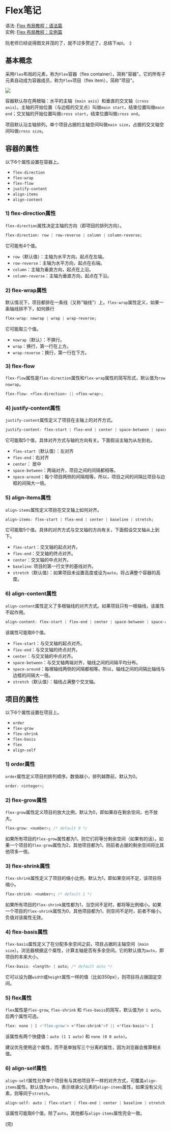 # Flex笔记
语法: [Flex 布局教程：语法篇](http://www.ruanyifeng.com/blog/2015/07/flex-grammar.html)   
实例: [Flex 布局教程：实例篇](http://www.ruanyifeng.com/blog/2015/07/flex-examples.html)

阮老师已经说得图文并茂的了，就不过多赘述了，总结下api。 :)

## 基本概念
采用`Flex`布局的元素，称为`Flex`容器（flex container），简称"容器"。它的所有子元素自动成为容器成员，称为`Flex`项目（flex item），简称"项目"。

![](http://www.ruanyifeng.com/blogimg/asset/2015/bg2015071004.png)

容器默认存在两根轴：水平的主轴（`main axis`）和垂直的交叉轴（`cross axis`）。主轴的开始位置（与边框的交叉点）叫做`main start`，结束位置叫做`main end`；交叉轴的开始位置叫做`cross start`，结束位置叫做`cross end`。

项目默认沿主轴排列。单个项目占据的主轴空间叫做`main size`，占据的交叉轴空间叫做`cross size`。

## 容器的属性
以下6个属性设置在容器上。
- `flex-direction`
- `flex-wrap`
- `flex-flow`
- `justify-content`
- `align-items`
- `align-content`

### 1) flex-direction属性
`flex-direction`属性决定主轴的方向（即项目的排列方向）。
```css
flex-direction: row | row-reverse | column | column-reverse;
```
它可能有4个值。
- `row`（默认值）：主轴为水平方向，起点在左端。
- `row-reverse`：主轴为水平方向，起点在右端。
- `column`：主轴为垂直方向，起点在上沿。
- `column-reverse`：主轴为垂直方向，起点在下沿。

### 2) flex-wrap属性
默认情况下，项目都排在一条线（又称"轴线"）上。`flex-wrap`属性定义，如果一条轴线排不下，如何换行
```css
flex-wrap: nowrap | wrap | wrap-reverse;
```
它可能取三个值。
- `nowrap`（默认）：不换行。
- `wrap`：换行，第一行在上方。
- `wrap-reverse`：换行，第一行在下方。

### 3) flex-flow
`flex-flow`属性是`flex-direction`属性和`flex-wrap`属性的简写形式，默认值为`row nowrap`。
```css
flex-flow: <flex-direction> || <flex-wrap>;
```
### 4) justify-content属性
`justify-content`属性定义了项目在主轴上的对齐方式。
```css
justify-content: flex-start | flex-end | center | space-between | space-around;
```
它可能取5个值，具体对齐方式与轴的方向有关。下面假设主轴为从左到右。
- `flex-start`（默认值）：左对齐
- `flex-end`：右对齐
- `center`： 居中
- `space-between`：两端对齐，项目之间的间隔都相等。
- `space-around`：每个项目两侧的间隔相等。所以，项目之间的间隔比项目与边框的间隔大一倍。

### 5) align-items属性
`align-items`属性定义项目在交叉轴上如何对齐。
```css
align-items: flex-start | flex-end | center | baseline | stretch;
```
它可能取5个值。具体的对齐方式与交叉轴的方向有关，下面假设交叉轴从上到下。

- `flex-start`：交叉轴的起点对齐。
- `flex-end`：交叉轴的终点对齐。
- `center`：交叉轴的中点对齐。
- `baseline`: 项目的第一行文字的基线对齐。
- `stretch`（默认值）：如果项目未设置高度或设为`auto`，将占满整个容器的高度。

### 6) align-content属性
`align-content`属性定义了多根轴线的对齐方式。如果项目只有一根轴线，该属性不起作用。
```css
align-content: flex-start | flex-end | center | space-between | space-around | stretch;
```
该属性可能取6个值。

- `flex-start`：与交叉轴的起点对齐。
- `flex-end`：与交叉轴的终点对齐。
- `center`：与交叉轴的中点对齐。
- `space-between`：与交叉轴两端对齐，轴线之间的间隔平均分布。
- `space-around`：每根轴线两侧的间隔都相等。所以，轴线之间的间隔比轴线与边框的间隔大一倍。
- `stretch`（默认值）：轴线占满整个交叉轴。

## 项目的属性
以下6个属性设置在项目上。
- `order`
- `flex-grow`
- `flex-shrink`
- `flex-basis`
- `flex`
- `align-self`

### 1) order属性
`order`属性定义项目的排列顺序。数值越小，排列越靠前，默认为0。
```css
order: <integer>;
```

### 2) flex-grow属性
`flex-grow`属性定义项目的放大比例，默认为0，即如果存在剩余空间，也不放大。
```css
flex-grow: <number>; /* default 0 */
```
如果所有项目的`flex-grow`属性都为1，则它们将等分剩余空间（如果有的话）。如果一个项目的`flex-grow`属性为2，其他项目都为1，则前者占据的剩余空间将比其他项多一倍。

### 3) flex-shrink属性
`flex-shrink`属性定义了项目的缩小比例，默认为1，即如果空间不足，该项目将缩小。
```css
flex-shrink: <number>; /* default 1 */
```
如果所有项目的`flex-shrink`属性都为1，当空间不足时，都将等比例缩小。如果一个项目的`flex-shrink`属性为0，其他项目都为1，则空间不足时，前者不缩小。
负值对该属性无效。

### 4) flex-basis属性
`flex-basis`属性定义了在分配多余空间之前，项目占据的主轴空间（`main size`）。浏览器根据这个属性，计算主轴是否有多余空间。它的默认值为`auto`，即项目的本来大小。

```css
flex-basis: <length> | auto; /* default auto */
```
它可以设为跟`width`或`height`属性一样的值（比如350px），则项目将占据固定空间。

### 5) flex属性
`flex`属性是`flex-grow`, `flex-shrink` 和 `flex-basis`的简写，默认值为`0 1 auto`。后两个属性可选。
```css
flex: none | [ <'flex-grow'> <'flex-shrink'>? || <'flex-basis'> ]
```
该属性有两个快捷值：`auto (1 1 auto)` 和 `none (0 0 auto)`。

建议优先使用这个属性，而不是单独写三个分离的属性，因为浏览器会推算相关值。

### 6) align-self属性
`align-self`属性允许单个项目有与其他项目不一样的对齐方式，可覆盖`align-items`属性。默认值为`auto`，表示继承父元素的`align-items`属性，如果没有父元素，则等同于`stretch`。
```css
align-self: auto | flex-start | flex-end | center | baseline | stretch;
```
该属性可能取6个值，除了`auto`，其他都与`align-items`属性完全一致。

(完)
